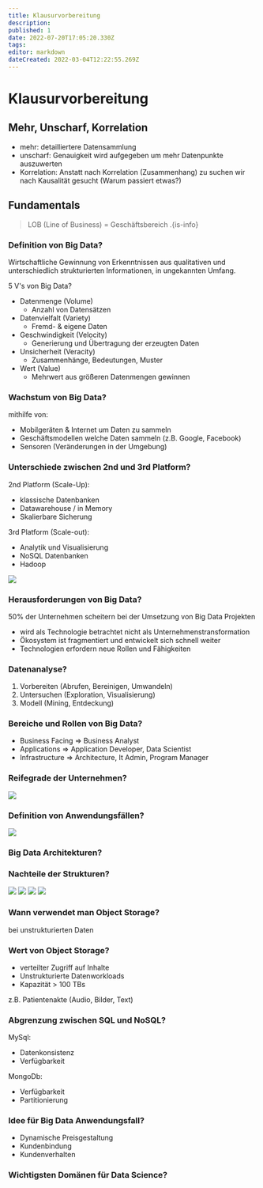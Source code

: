 ```yaml
---
title: Klausurvorbereitung
description: 
published: 1
date: 2022-07-20T17:05:20.330Z
tags: 
editor: markdown
dateCreated: 2022-03-04T12:22:55.269Z
---
```


# Klausurvorbereitung

## Mehr, Unscharf, Korrelation
- mehr: detailliertere Datensammlung
- unscharf: Genauigkeit wird aufgegeben um mehr Datenpunkte auszuwerten
- Korrelation: Anstatt nach Korrelation (Zusammenhang) zu suchen wir nach Kausalität gesucht (Warum passiert etwas?)

## Fundamentals

> LOB (Line of Business) = Geschäftsbereich
.{is-info}
### Definition von Big Data?
Wirtschaftliche Gewinnung von Erkenntnissen aus qualitativen und unterschiedlich strukturierten Informationen, in ungekannten Umfang.

5 V's von Big Data?
- Datenmenge (Volume)
	- Anzahl von Datensätzen
- Datenvielfalt (Variety)
	- Fremd- & eigene Daten
- Geschwindigkeit (Velocity)
	- Generierung und Übertragung der erzeugten Daten
- Unsicherheit (Veracity)
	- Zusammenhänge, Bedeutungen, Muster
- Wert (Value)
	- Mehrwert aus größeren Datenmengen gewinnen

### Wachstum von Big Data?
mithilfe von:
- Mobilgeräten & Internet um Daten zu sammeln
- Geschäftsmodellen welche Daten sammeln (z.B. Google, Facebook)
- Sensoren (Veränderungen in der Umgebung)

### Unterschiede zwischen 2nd und 3rd Platform?
2nd Platform (Scale-Up):
- klassische Datenbanken
- Datawarehouse / in Memory
- Skalierbare Sicherung

3rd Platform (Scale-out):
- Analytik und Visualisierung
- NoSQL Datenbanken
- Hadoop

![](plattform-vergleich.png)

### Herausforderungen von Big Data?
50% der Unternehmen scheitern bei der Umsetzung von Big Data Projekten

- wird als Technologie betrachtet nicht als Unternehmenstransformation
- Ökosystem ist fragmentiert und entwickelt sich schnell weiter
- Technologien erfordern neue Rollen und Fähigkeiten

### Datenanalyse?
1. Vorbereiten (Abrufen, Bereinigen, Umwandeln)
1. Untersuchen (Exploration, Visualisierung)
1. Modell (Mining, Entdeckung)

### Bereiche und Rollen von Big Data?
- Business Facing => Business Analyst
- Applications => Application Developer, Data Scientist
- Infrastructure => Architecture, It Admin, Program Manager

### Reifegrade der Unternehmen?
![](reifegrad.png)

### Definition von Anwendungsfällen?
![](anwendugsfaelle.png)
### Big Data Architekturen?
<!-- TODO ! Abklären S. 138/139-->
### Nachteile der Strukturen?
![](1-data-warehouse.png)
![](2-hubedw.png)
![](3-aio.png)
![](4-newdw.png)

### Wann verwendet man Object Storage?
bei unstrukturierten Daten
### Wert von Object Storage?
- verteilter Zugriff auf Inhalte
- Unstrukturierte Datenworkloads
- Kapazität > 100 TBs

z.B. Patientenakte (Audio, Bilder, Text)

### Abgrenzung zwischen SQL und NoSQL?
MySql:
- Datenkonsistenz
- Verfügbarkeit

MongoDb:
- Verfügbarkeit
- Partitionierung
### Idee für Big Data Anwendungsfall?
- Dynamische Preisgestaltung
- Kundenbindung
- Kundenverhalten
### Wichtigsten Domänen für Data Science?
